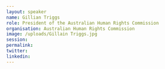 ```yaml
---
layout: speaker
name: Gillian Triggs
role: President of the Australian Human Rights Commission
organisation: Australian Human Rights Commission
image: /uploads/Gillain Triggs.jpg
session:
permalink:
twitter:
linkedin:
---
```




